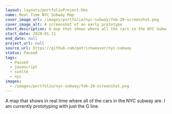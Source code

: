 ```yaml
---
layout: layouts/portfolioProject.hbs
name: Real Time NYC Subway Map
cover_image_url: /images/portfolio/nyc-subway/feb-20-screenshot.png
cover_image_alt: A screenshot of an early prototype
short_description: A map that shows where all the cars in the NYC Subway system are.
start_date: 2020-01-11
end_date: null
project_url: null
source_url: https://github.com/patrickweaver/nyc-subway
status: Paused
tags:
  - Paused
  - javascript
  - svelte
  - nyc
images:
  - /images/portfolio/nyc-subway/feb-20-screenshot.png
---
```


A map that shows in real time where all of the cars in the NYC subway are. I am currently prototyping with just the G line.
